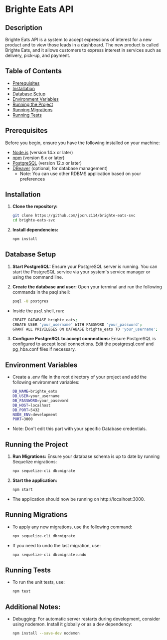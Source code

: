 # Brighte Eats API

## Description

Brighte Eats API is a system to accept expressions of interest for a new product and to view those leads in a dashboard. The new product is called Brighte Eats, and it allows customers to express interest in services such as delivery, pick-up, and payment.

## Table of Contents

- [Prerequisites](#prerequisites)
- [Installation](#installation)
- [Database Setup](#database-setup)
- [Environment Variables](#environment-variables)
- [Running the Project](#running-the-project)
- [Running Migrations](#running-migrations)
- [Running Tests](#running-tests)

## Prerequisites

Before you begin, ensure you have the following installed on your machine:

- [Node.js](https://nodejs.org/en/download/) (version 14.x or later)
- [npm](https://www.npmjs.com/get-npm) (version 6.x or later)
- [PostgreSQL](https://www.postgresql.org/download/) (version 12.x or later)
- [DBeaver](https://dbeaver.io/download/) (optional, for database management)
    - Note: You can use other RDBMS application based on your preferences

## Installation

1. **Clone the repository:**

   ```bash
   git clone https://github.com/jpcruz114/brighte-eats-svc
   cd brighte-eats-svc

2. **Install dependencies:**
    ```bash
    npm install

## Database Setup
1. **Start PostgreSQL:**
    Ensure your PostgreSQL server is running. You can start the PostgreSQL service via your system's service manager or using the command line.

2. **Create the database and user:**
    Open your terminal and run the following commands in the psql shell:

    ```bash
    psql -U postgres

- Inside the `psql` shell, run:
    ```bash
    CREATE DATABASE brighte_eats;
    CREATE USER 'your_username' WITH PASSWORD 'your_password';
    GRANT ALL PRIVILEGES ON DATABASE brighte_eats TO 'your_username';

3. **Configure PostgreSQL to accept connections:**
    Ensure PostgreSQL is configured to accept local connections. Edit the postgresql.conf and pg_hba.conf files if necessary.

## Environment Variables
- Create a .env file in the root directory of your project and add the following environment variables:
    ```bash
    DB_NAME=brighte_eats
    DB_USER=your_username
    DB_PASSWORD=your_password
    DB_HOST=localhost
    DB_PORT=5432
    NODE_ENV=development
    PORT=3000

- Note: Don't edit this part with your specific Database credentials.

## Running the Project
1. **Run Migrations:**
    Ensure your database schema is up to date by running Sequelize migrations:

    ```bash
    npx sequelize-cli db:migrate

2. **Start the application:**

    ```bash
    npm start

- The application should now be running on http://localhost:3000.

## Running Migrations
- To apply any new migrations, use the following command:
    ```bash
    npx sequelize-cli db:migrate

- If you need to undo the last migration, use:
    ```bash
    npx sequelize-cli db:migrate:undo

## Running Tests
- To run the unit tests, use:
    ```bash
    npm test

## Additional Notes:
- Debugging: For automatic server restarts during development, consider using nodemon. Install it globally or as a dev dependency:
    ```bash
    npm install --save-dev nodemon
